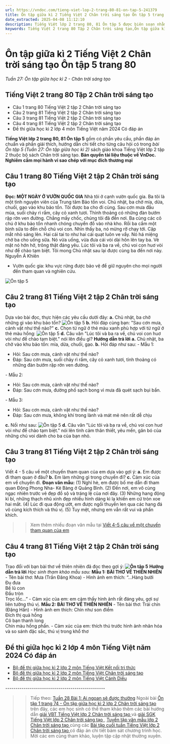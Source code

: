 ```yaml
---
url: https://vndoc.com/tieng-viet-lop-2-trang-80-81-on-tap-5-241379
title: Ôn tập giữa kì 2 Tiếng Việt 2 Chân trời sáng tạo Ôn tập 5 trang 80 - Tuần 27: Ôn tập giữa học kì 2 - Chân trời sáng tạo - VnDoc.com
date_extracted: 2025-04-08 11:12:10
description: Tiếng Việt lớp 2 trang 80, 81 Ôn tập 5 được biên soạn nhằm giúp các em HS đạt kết quả tốt trong quá trình làm bài tập và học tập môn Tiếng Việt lớp 2.
keywords: Tiếng Việt 2 trang 80 Tập 2 Chân trời sáng tạo,Ôn tập giữa kì 2 Tiếng Việt 2 Chân trời sáng tạo Ôn tập 5 trang 80,Tiếng Việt lớp 2 trang 80 Ôn tập 5,Tuần 27 Ôn tập 5,Ôn tập 5,bài Ôn tập 5,Tuần 27 Ôn tập giữa học kì 2,Ôn tập giữa học kì 2,ôn tập giữa học kì II,tiếng việt 2 tuần 27,tiếng việt 2,tiếng việt lớp 2,sách tiếng việt 2,sách tiếng việt lớp 2,bài tập tiếng việt lớp 2,tiếng việt lớp 2 tập 2,học tiếng việt chân trời sáng tạo,chân trời sáng tạo,tiếng việt lớp 2 chân trời
---
```


# Ôn tập giữa kì 2 Tiếng Việt 2 Chân trời sáng tạo Ôn tập 5 trang 80
 _Tuần 27: Ôn tập giữa học kì 2 - Chân trời sáng tạo_
## **Tiếng Việt 2 trang 80 Tập 2 Chân trời sáng tạo**
  * Câu 1 trang 80 Tiếng Việt 2 tập 2 Chân trời sáng tạo 
  * Câu 2 trang 81 Tiếng Việt 2 tập 2 Chân trời sáng tạo 
  * Câu 3 trang 81 Tiếng Việt 2 tập 2 Chân trời sáng tạo 
  * Câu 4 trang 81 Tiếng Việt 2 tập 2 Chân trời sáng tạo 
  * Đề thi giữa học kì 2 lớp 4 môn Tiếng Việt năm 2024 Có đáp án

**Tiếng Việt lớp 2 trang 80, 81 Ôn tập 5** gồm có phần yêu cầu, phần đáp án chuẩn và phần giải thích, hướng dẫn chi tiết cho từng câu hỏi có trong _bài Ôn tập 5 \(Tuần 27: Ôn tập giữa học kì 2\)_ sách giáo khoa Tiếng Việt lớp 2 tập 2 thuộc bộ sách Chân trời sáng tạo.
**Bản quyền tài liệu thuộc về VnDoc.  
Nghiêm cấm mọi hành vi sao chép với mục đích thương mại**
## **Câu 1 trang 80 Tiếng Việt 2 tập 2 Chân trời sáng tạo**
**Đọc:**
**MỘT NGÀY Ở VƯỜN QUỐC GIA**
Nhà tôi ở cạnh vườn quốc gia. Ba tôi là một tình nguyện viên của Trung tâm Bảo tồn voi. Chủ nhật, ba chở mía, dừa, chuối, gạo vào khu bảo tồn. Tôi được ba cho đi cùng.
Sau cơn mưa đầu mùa, suối chảy rì rầm, cây cỏ xanh tươi. Thỉnh thoảng có những đàn bướm rập rờn ven đường. Chẳng mấy chốc, chúng tôi đã đến nơi. Ba cùng các cô chú ở khu bảo tồn nhanh chóng chuyển đồ vào nhà kho.
Rồi ba cầm một bình sữa to đến chỗ chú voi con. Nhìn thấy ba, nó mừng rỡ chạy tới. Cặp mắt nhỏ sáng lên. Hai cái tai to như hai cái quạt luôn ve vẩy. Nó há miệng chờ ba cho uống sữa. Nó vừa uống, vừa đưa cái vòi dài hôn lên tay ba. Vẻ mặt nó hớn hở, trông thật đáng yêu.
Lúc tôi và ba ra về, chú voi con huơ vòi như để chào tạm biệt. Tôi mong Chủ nhật sau lại được cùng ba đến nơi này.
Nguyễn Á Khiên
  * Vườn quốc gia: khu vực rừng được bảo vệ để giữ nguyên cho mọi người đến tham quan và nghiên cứu.

![Ôn tập 5](https://i.vdoc.vn/data/image/2021/08/24/tieng-viet-lop-2-trang-80-81-on-tap-5-4.jpg)
## **Câu 2 trang 81 Tiếng Việt 2 tập 2 Chân trời sáng tạo**
Dựa vào bài đọc, thực hiện các yêu cầu dưới đây:
**a.** Chủ nhật, ba chở những gì vào khu bảo tồn?
![Ôn tập 5](https://i.vdoc.vn/data/image/2021/08/24/tieng-viet-lop-2-trang-80-81-on-tap-5-1.jpg)
**b.** Hỏi đáp cùng bạn: "Sau cơn mưa, cảnh vật như thế nào?"
**c.** Chọn từ ngữ ở thẻ màu xanh phù hợp với từ ngữ ở thẻ màu hồng:
![Ôn tập 5](https://i.vdoc.vn/data/image/2021/08/24/tieng-viet-lop-2-trang-80-81-on-tap-5-2.jpg)
**d.** Câu văn "Lúc tôi và ba ra về, chú voi con huơ vòi như để chào tạm biệt." nói lên điều gì?
**Hướng dẫn trả lời**
**a.** Chủ nhật, ba chở vào khu bảo tồn: mía, dừa, chuối, gạo.
**b.** Hỏi đáp như sau:
\- Mẫu 1:
  * Hỏi: Sau cơn mưa, cảnh vật như thế nào?
  * Đáp: Sau cơn mưa, suối chảy rì rầm, cây cỏ xanh tươi, tỉnh thoảng có những đàn bướm rập rờn ven đường.

\- Mẫu 2:
  * Hỏi: Sau cơn mưa, cảnh vật như thế nào?
  * Đáp: Sau cơn mưa, đường phố sạch bong vì mưa đã quét sạch bụi bẩn.

\- Mẫu 3:
  * Hỏi: Sau cơn mưa, cảnh vật như thế nào?
  * Đáp: Sau cơn mưa, không khí trong lành và mát mẻ nên rất dễ chịu

**c.** Nối như sau:
![Ôn tập 5](https://i.vdoc.vn/data/image/2021/08/24/tieng-viet-lop-2-trang-80-81-on-tap-5-5.jpg)
**d.** Câu văn "Lúc tôi và ba ra về, chú voi con huơ vòi như để chào tạm biệt." nói lên tình cảm thân thiết, yêu mến, găn bó của những chú voi dành cho ba của bạn nhỏ.
## **Câu 3 trang 81 Tiếng Việt 2 tập 2 Chân trời sáng tạo**
Viết 4 - 5 câu về một chuyến tham quan của em dựa vào gợi ý:
**a.** Em được đi tham quan ở đâu?
**b.** Em làm những gì trong chuyến đi?
**c.** Cảm xúc của em về chuyến đi.
**Đoạn văn mẫu:**
\(1\) Nghỉ hè, em được bố mẹ dẫn đi tham quan Động Phong Nha- Kẻ Bàng ở Quảng Bình. \(2\) Đến nơi, em vô cùng ngạc nhiên trước vẻ đẹp đồ sộ và tráng lệ của nơi đây. \(3\) Những hang động kì bí, những thạch nhũ xinh đẹp nhiều hình dáng kì lạ khiến em cứ tròn xoe hai mắt. \(4\) Lúc đi qua động ướt, em được ngồi thuyền len qua các hang đá vô cùng kích thích và thú vị. \(5\) Tuy mệt, nhưng em vẫn rất vui và phấn khích.
>> Xem thêm nhiều đoạn văn mẫu tại [Viết 4-5 câu về một chuyến tham quan của em](<https://vndoc.com/viet-4-5-cau-ve-mot-chuyen-tham-quan-cua-em-lop-2-255484>)
## **Câu 4 trang 81 Tiếng Việt 2 tập 2 Chân trời sáng tạo**
Trao đổi với bạn bài thơ về thiên nhiên đã đọc theo gợi ý:
**![Ôn tập 5](https://i.vdoc.vn/data/image/2021/08/24/tieng-viet-lop-2-trang-80-81-on-tap-5-3.jpg)**
**Hướng dẫn trả lời**
 _Học sinh tham khảo mẫu sau:_
**Mẫu 1:**
**BÀI THƠ VỀ THIÊN NHIÊN**
\- Tên bài thơ: Mưa \(Trần Đăng Khoa\)
\- Hình ảnh em thích:
“...Hàng bưởi   
Đu đưa   
Bế lũ con   
Đầu tròn   
Trọc lốc…”
\- Cảm xúc của em: em cảm thấy hình ảnh rất đáng yêu, gợi sự liên tưởng thú vị.
**Mẫu 2:**
**BÀI THƠ VỀ THIÊN NHIÊN**
\- Tên bài thơ: Trái chín \(Đặng Hấn\)
\- Hình ảnh em thích:
Chín như son điểm   
Đích thị quả hồng   
Cô bạn thanh long   
Chín màu hồng phấn. 
\- Cảm xúc của em: thích thú trước hình ảnh nhân hóa và so sánh đặc sắc, thú vị trong khổ thơ
## **Đề thi giữa học kì 2 lớp 4 môn Tiếng Việt năm 2024 Có đáp án**
  * [Bộ đề thi giữa học kì 2 lớp 2 môn Tiếng Việt Kết nối tri thức](<https://vndoc.com/bo-de-thi-giua-hoc-ki-2-mon-tieng-viet-lop-2-sach-kn-256892>)
  * [Bộ đề thi giữa học kì 2 lớp 2 môn Tiếng Việt Chân trời sáng tạo](<https://vndoc.com/bo-de-thi-giua-hoc-ki-2-lop-2-mon-tieng-viet-sach-chan-troi-sang-tao-256906>)
  * [Bộ đề thi giữa học kì 2 lớp 2 môn Tiếng Việt Cánh Diều](<https://vndoc.com/bo-de-thi-giua-hoc-ki-2-lop-2-mon-tieng-viet-sach-canh-dieu-256905>)

\-------------------------------------------------
>> Tiếp theo: [Tuần 28 Bài 1: Ai ngoan sẽ được thưởng](<https://vndoc.com/tieng-viet-lop-2-trang-82-83-84-bai-1-ai-ngoan-se-duoc-thuong-241558>)
Ngoài bài [Ôn tập 1 trang 74 - Ôn tập giữa học kì 2 lớp 2 Chân trời sáng tạo](<https://vndoc.com/tieng-viet-lop-2-trang-74-75-on-tap-1-241354>) trên đây, các em học sinh có thể tham khảo thêm các bài hướng dẫn [ giải VBT Tiếng Việt lớp 2 Chân trời sáng tạo ](<https://vndoc.com/vbt-tieng-viet-lop-2-ctst>) và [ giải SGK Tiếng Việt lớp 2 Chân trời sáng tạo ](<https://vndoc.com/tieng-viet-lop-2-sach-chan-troi-sang-tao>) , [ Tuyển tập văn mẫu lớp 2 Chân trời sáng tạo ](<https://vndoc.com/tap-lam-van-lop-2-ctst>) cùng các [ Bài tập cuối tuần Tiếng Việt lớp 2 Chân trời sáng tạo ](<https://vndoc.com/bai-tap-cuoi-tuan-lop-2-mon-tieng-viet-sach-ctst>) có đáp án chi tiết bám sát chương trình học. Mời các em cùng tham khảo, luyện tập cập nhật thường xuyên.
